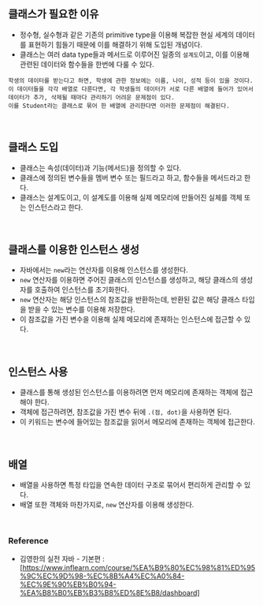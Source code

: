 ## 클래스가 필요한 이유

* 정수형, 실수형과 같은 기존의 primitive type을 이용해 복잡한 현실 세계의 데이터를 표현하기 힘들기 때문에 이를 해결하기 위해 도입된 개념이다.
* 클래스는 여러 data type들과 메서드로 이루어진 일종의 `설계도`이고, 이를 이용해 관련된 데이터와 함수들을 한번에 다룰 수 있다.

```
학생의 데이터를 받는다고 하면, 학생에 관한 정보에는 이름, 나이, 성적 등이 있을 것이다.
이 데이터들을 각각 배열로 다룬다면, 각 학생들의 데이터가 서로 다른 배열에 들어가 있어서 데이터가 추가, 삭제될 때마다 관리하기 어려운 문제점이 있다.
이를 Student라는 클래스로 묶어 한 배열에 관리한다면 이러한 문제점이 해결된다.
```

<br>

## 클래스 도입

* 클래스는 속성(데이터)과 기능(메서드)을 정의할 수 있다.
* 클래스에 정의된 변수들을 멤버 변수 또는 필드라고 하고, 함수들을 메서드라고 한다.
* 클래스는 설계도이고, 이 설계도를 이용해 실제 메모리에 만들어진 실체를 객체 또는 인스턴스라고 한다.

<br>

## 클래스를 이용한 인스턴스 생성

* 자바에서는 `new`라는 연산자를 이용해 인스턴스를 생성한다.
* `new` 연산자를 이용하면 주어진 클래스의 인스턴스를 생성하고, 해당 클래스의 생성자를 호출하여 인스턴스를 초기화한다.
* `new` 연산자는 해당 인스턴스의 참조값을 반환하는데, 반환된 값은 해당 클래스 타입을 받을 수 있는 변수를 이용해 저장한다.
* 이 참조값을 가진 변수을 이용해 실제 메모리에 존재하는 인스턴스에 접근할 수 있다.

<br>

## 인스턴스 사용

* 클래스를 통해 생성된 인스턴스를 이용하려면 먼저 메모리에 존재하는 객체에 접근해야 한다.
* 객체에 접근하려면, 참조값을 가진 변수 뒤에 `.(점, dot)`을 사용하면 된다.
* 이 키워드는 변수에 들어있는 참조값을 읽어서 메모리에 존재하는 객체에 접근한다.

<br>

## 배열

* 배열을 사용하면 특정 타입을 연속한 데이터 구조로 묶어서 편리하게 관리할 수 있다.
* 배열 또한 객체와 마찬가지로, `new` 연산자를 이용해 생성한다.

<br>

### Reference

* 김영한의 실전 자바 - 기본편 : [https://www.inflearn.com/course/%EA%B9%80%EC%98%81%ED%95%9C%EC%9D%98-%EC%8B%A4%EC%A0%84-%EC%9E%90%EB%B0%94-%EA%B8%B0%EB%B3%B8%ED%8E%B8/dashboard]
